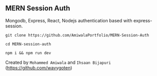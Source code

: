 ## MERN Session Auth

Mongodb, Express, React, Nodejs authentication based with express-session. 

```
git clone https://github.com/AmiwalaPortfolio/MERN-Session-Auth
```

```
cd MERN-session-auth
```

```
npm i && npm run dev
```

Created by ``Mohammed Amiwala`` and ``Ihsaan Bijapuri`` (https://github.com/wavygoten)
